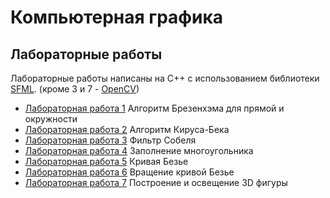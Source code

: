 # Компьютерная графика
## Лабораторные работы 
Лабораторные работы написаны на С++ с использованием библиотеки [SFML](https://www.sfml-dev.org/). (кроме 3 и 7 - [OpenCV](https://github.com/opencv/opencv))
* [Лабораторная работа 1](https://github.com/gnole/CG-HW2) Алгоритм Брезенхэма для прямой и окружности
* [Лабораторная работа 2](https://github.com/gnole/CG-HW3) Алгоритм Кируса-Бека
* [Лабораторная работа 3](https://github.com/gnole/CG-HW4) Фильтр Собеля
* [Лабораторная работа 4](https://github.com/gnole/CG-HW5) Заполнение многоугольника
* [Лабораторная работа 5](https://github.com/gnole/CG-HW6) Кривая Безье
* [Лабораторная работа 6](https://github.com/gnole/CG-HW7) Вращение кривой Безье
* [Лабораторная работа 7](https://github.com/gnole/CG-HW8) Построение и освещение 3D фигуры
